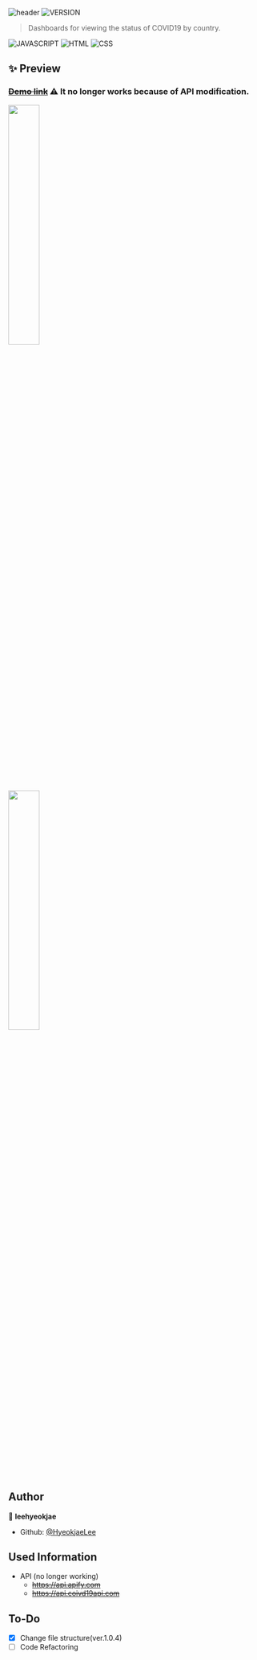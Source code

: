 ![header](https://capsule-render.vercel.app/api?type=rect&color=gradient&height=100&section=header&text=COVID-19%20Global%20Dashboard&fontSize=30&fontAlign=73&fontAlignY=50)
![VERSION](https://img.shields.io/badge/version-1.0.4-6DA854?style=flat)

> Dashboards for viewing the status of COVID19 by country. <br>

![JAVASCRIPT](https://img.shields.io/badge/Javascript-F7DF1E?style=flat-square&logo=Javascript&logoColor=black) ![HTML](https://img.shields.io/badge/HTML5-E34F26?style=flat-square&logo=html5&logoColor=white) ![CSS](https://img.shields.io/badge/CSS3-1572B6?style=flat-square&logo=css3&logoColor=white)

## ✨ Preview
### ~~[Demo link](https://hyeokjaelee.github.io/COVID19-global-dashboard/index.html)~~ :warning: It no longer works because of API modification.

<img src = "https://user-images.githubusercontent.com/71566740/105497377-1a731700-5d02-11eb-8056-d6cf36f1b8e4.png" width="35%"><br>
<img src = "https://user-images.githubusercontent.com/71566740/105497375-1810bd00-5d02-11eb-9cdc-93677dee45ce.png" width="35%">

## Author

👤 **leehyeokjae**

- Github: [@HyeokjaeLee](https://github.com/HyeokjaeLee)

## Used Information
- API (no longer working)
  - ~~https://api.apify.com~~
  - ~~https://api.coivd19api.com~~

## To-Do

- [x] Change file structure(ver.1.0.4)<br>
- [ ] Code Refactoring
